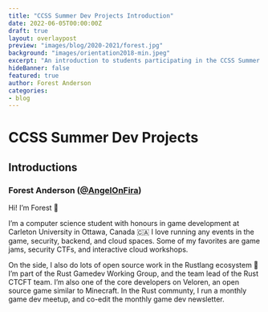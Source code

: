 ```yaml
---
title: "CCSS Summer Dev Projects Introduction"
date: 2022-06-05T00:00:00Z
draft: true
layout: overlaypost
preview: "images/blog/2020-2021/forest.jpg"
background: "images/orientation2018-min.jpeg"
excerpt: "An introduction to students participating in the CCSS Summer Dev Projects"
hideBanner: false
featured: true
author: Forest Anderson
categories:
- blog
---
```


# CCSS Summer Dev Projects

## Introductions

### Forest Anderson ([@AngelOnFira](https://github.com/angelonfira))

Hi! I’m Forest 👋

I’m a computer science student with honours in game development at Carleton
University in Ottawa, Canada 🇨🇦 I love running any events in the game,
security, backend, and cloud spaces. Some of my favorites are game jams,
security CTFs, and interactive cloud workshops.

On the side, I also do lots of open source work in the Rustlang ecosystem 🦀 I’m
part of the Rust Gamedev Working Group, and the team lead of the Rust CTCFT
team. I’m also one of the core developers on Veloren, an open source game
similar to Minecraft. In the Rust communty, I run a monthly game dev meetup, and
co-edit the monthly game dev newsletter.
